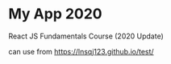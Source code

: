 # My App 2020

React JS Fundamentals Course (2020 Update)

can use from https://lnsqj123.github.io/test/